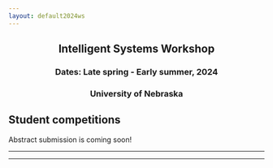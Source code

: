 ```yaml
---
layout: default2024ws
---
```


<h2 align="center">Intelligent Systems Workshop</h2>
<h3 align="center">Dates: Late spring - Early summer, 2024</h3>
<h3 align="center">University of Nebraska</h3>

## Student competitions
Abstract submission is coming soon!
<!--
Abstract submission is open now through ?? ??, 2024 for the student poster and lightning talk competitions at the IS workshop!

### Call for Abstracts for the Student Talks and Poster Competition  

As part of the workshop, we are pleased to announce that <b>students</b> will have the unique opportunity to present their research in the form of <b>5-minute lightning talks</b> or <b>posters</b>. The research topics must fall under the category of air and space intelligent systems.

This is a wonderful chance for students to showcase their work, enhance their technical presentation skills, and network with peers in academia, industry, and government. Additionally, students will have the chance to win <b>cash awards!</b>

### How to apply
Submissions are now closed, thank you!
-->

<!-- Students can submit their abstracts via the following submission portal: [here]</a> -->

<!--
### Important Dates: 
1. Abstract Submission: ?? ??, 2024 8 PM EST
2. Abstract Selection Notification: ?? ??, 2024
3. Final Presentation Submission: ?? ??, 2024

### Questions
If you have any questions regarding the student session, please feel free to reach out to ?? (??) or the workshop chair, ?? (??).-->

<!-- (old text)
### Prizes
First Place: $???
Second Place: $???
Third Place: $???
(old text) -->

* * *
* * *

<!-- --end-of-page-- -->
